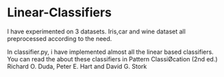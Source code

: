 Linear-Classifiers
==================
I have experimented on 3 datasets. Iris,car and wine dataset all preprocessed according to the need.

In classifier.py, i have implemented almost all the linear based classifiers. You can read the about these classifiers in Pattern ClassiØcation (2nd ed.)
Richard O. Duda, Peter E. Hart and David G. Stork
